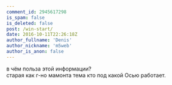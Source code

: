 ```yaml
---
comment_id: 2945617298
is_spam: false
is_deleted: false
post: /win-start/
date: 2016-10-11T22:26:18Z
author_fullname: 'Denis'
author_nickname: 'm5web'
author_is_anon: false
---
```


<p>в чём польза этой информации?<br>старая как г-но мамонта тема кто под какой Осью работает.</p>
